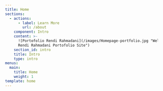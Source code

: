 ```yaml
---
title: Home
sections:
  - actions:
      - label: Learn More
        url: /about
    component: Intro
    content: >-
      ![Portofolio Rendi Rahmadani](/images/Homepage-portfolio.jpg "Welcome To
      Rendi Rahmadani Portofolio Site")
    section_id: intro
    title: Intro
    type: intro
menus:
  main:
    title: Home
    weight: 1
template: home
---
```


